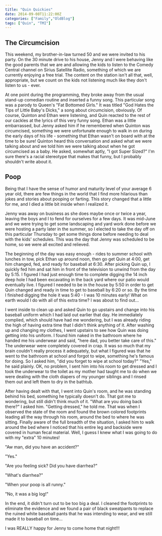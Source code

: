 ```yaml
---
title: "Quin Quickies"
date: 2014-09-08T11:22:00Z
categories: ["Family","OldBlog"]
tags: ["Quin", "TMI"]
---
```


## The Circumcision

This weekend, my brother-in-law turned 50 and we were invited to his party. On the 30 minute drive to his house, Jenny and I were behaving like the good parents that we are and allowing the kids to listen to the Comedy Central channel on Sirius Satellite Radio, something of which we are currently enjoying a free trial. The content on the station isn't all that, well, appropriate, but we count on the kids not listening much like they don't listen to us - ever.

At one point during the programming, they broke away from the usual stand-up comedian routine and inserted a funny song. This particular song was a parody to Queen's "Fat Bottomed Girls." It was titled "God Hates the Tips of Little Baby's Dicks," a song about circumcision, obviously. Of course, Quinton and Ethan were listening, and Quin reacted to the rest of our cackles at the lyrics of this very funny song. Ethan was a little embarrassed, but Jenny asked him if he remembered when Quinton was circumcised, something we were unfortunate enough to walk in on during the early days of his life - something that Ethan wasn't on board with at the time to be sure! Quinton heard this conversation and asked what we were talking about and we told him we were talking about when he got circumcised as a baby. He asked, somewhat aptly, "I got Super Sized?" I'm sure there's a racial stereotype that makes that funny, but I probably shouldn't write about it.

## Poop

Being that I have the sense of humor and maturity level of your average 6 year old, there are few things in the world that I find more hilarious than jokes and stories about pooping or farting. This story changed that a little for me, and I died a little bit inside when I realized it.

Jenny was away on business as she does maybe once or twice a year, leaving the boys and I to fend for ourselves for a few days. It was mid-June and we were trying to get some landscaping and yard work done before we were hosting a party later in the summer, so I elected to take the day off on this particular Thursday to get some things done before needing to deal with the kids' schedules. This was the day that Jenny was scheduled to be home, so we were all excited and relieved.

The beginning of the day was easy enough - rides to summer school with lunches in tow, pick Ethan up around noon, then go get Quin at 4:00, get him changed, fed, and ready for baseball at 6:30. After picking Quin up, I quickly fed him and sat him in front of the television to unwind from the day by 5:15. I figured I had just enough time to complete digging the 14 inch deep hole I had been excavating in the back yard where our patio would eventually live. I figured I needed to be in the house by 5:50 in order to get Quin changed and ready in time to get to baseball by 6:20 or so. By the time I finished digging the hole it was 5:40 - I was 10 minutes early! What on earth would I do with all of this extra time? I was about to find out...

I went inside to clean up and asked Quin to go upstairs and change into his baseball uniform which I had laid out earlier that day. He immediately complied, which should have had me wondering, but I was already riding the high of having extra time that I didn't think anything of it. After washing up and changing my clothes, I went upstairs to see how Quin was doing getting into his uniform. I found him naked in the bathroom where he handed me his underwear and said, "here dad, you better take care of this." The underwear were completely covered in crap. It was so much that my brain couldn't really process it adequately, but what I figured was that he went to the bathroom at school and forgot to wipe, something he's famous for doing. So I asked him, "did you forget to wipe at school today?" "Yes," he said plainly. OK, no problem, I sent him into his room to get dressed and I took the underwear to the toilet as my mother had taught me to do when we were dealing with the cloth diapers of my younger siblings and I rinsed them out and left them to dry in the bathtub.

After having dealt with that, I went into Quin's room, and he was standing behind his bed, something he typically doesn't do. That got me to wondering, but still didn't think much of it. "What are you doing back there?" I asked him. "Getting dressed," he told me. That was when I observed the state of the room and found the brown colored footprints leading all the way through his room, around the bed to where he was sitting. Finally aware of the full breadth of the situation, I asked him to walk around the bed where I noticed that his entire leg and backside were covered in human fecal material. Well, I guess I knew what I was going to do with my "extra" 10 minutes!

"Aw man, did you have an accident?"

"Yes."

"Are you feeling sick? Did you have diarrhea?"

"What's diarrhea?"

"When your poop is all runny."

"No, it was a big log!"

In the end, it didn't turn out to be too big a deal. I cleaned the footprints to eliminate the evidence and we found a pair of black sweatpants to replace the ruined white baseball pants that he was intending to wear, and we still made it to baseball on time...

I was REALLY happy for Jenny to come home that night!!!
